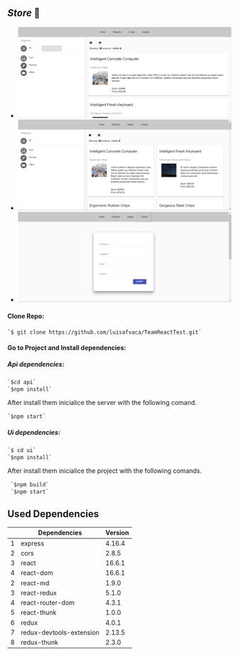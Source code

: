 ## *Store* 🏪


- ![Alt text](./ui/project.JPG?raw=true "Title")
- ![Alt text](./ui/blocks.JPG?raw=true "Title")
- ![Alt text](./ui/form.JPG?raw=true "Title")

#### Clone Repo:
    `$ git clone https://github.com/luisafvaca/TeamReactTest.git` 

#### Go to Project and Install dependencies:
##### Api dependencies:
    `$cd api`
    `$npm install`

After install them inicialice the server with the following comand.

    `$npm start`

##### Ui dependencies:
    `$ cd ui`
    `$npm install`

After install them inicialice the project with the following comands.

     `$npm build`
     `$npm start`

## Used Dependencies

|             | Dependencies | Version |
| ----------- | -----------  | ------- |
| 1           | express      |  4.16.4 |
| 2           | cors         |  2.8.5  |
| 3           | react        |  16.6.1 |
| 4           | react-dom    |  16.6.1 |
| 2           | react-md     |  1.9.0  |
| 3           | react-redux  |  5.1.0  |
| 4           | react-router-dom | 4.3.1 |
| 5           | react-thunk  | 1.0.0   |
| 6           | redux        | 4.0.1   |
| 7           | redux-devtools-extension | 2.13.5 |
| 8           | redux-thunk  | 2.3.0    |


